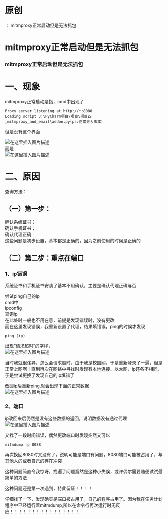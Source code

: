 # 原创

： mitmproxy正常启动但是无法抓包

# mitmproxy正常启动但是无法抓包

### mitmproxy正常启动但是无法抓包

# 一、现象

mitmproxy正常启动是指，cmd中出现了

```
Proxy server listening at http://*:8080
Loading script J:\PyCharm项目\项目\项目四_mitmproxy_and_email\addon.py(ps:正常导入脚本）

```

但是没有这个界面

<img alt="在这里插入图片描述" src="https://img-blog.csdnimg.cn/20200522090650533.png?x-oss-process=image/watermark,type_ZmFuZ3poZW5naGVpdGk,shadow_10,text_aHR0cHM6Ly9ibG9nLmNzZG4ubmV0L3B5dGhvbl9fcmVwb3J0ZWQ=,size_16,color_FFFFFF,t_70"/><br/>
而是<br/> <img alt="在这里插入图片描述" src="https://img-blog.csdnimg.cn/20200522090712566.jpg?x-oss-process=image/watermark,type_ZmFuZ3poZW5naGVpdGk,shadow_10,text_aHR0cHM6Ly9ibG9nLmNzZG4ubmV0L3B5dGhvbl9fcmVwb3J0ZWQ=,size_16,color_FFFFFF,t_70"/>

# 二、原因

查询方法：

## （一）第一步：

确认系统证书；<br/> 确认手机证书；<br/> 确认代理正确<br/> 这些问题是初步设置，基本都是正确的，因为之前使用的时候是正确的

## （二）第二步：重点在端口

### 1、ip错误

系统证书和手机证书安装了基本不用确认，主要是确认代理正确与否

尝试ping自己的ip<br/> cmd中<br/> ipconfig<br/> 查询ip<br/> 在此处时一般也不用在意，前提是发现错误时，没有更改<br/> 而在这里发现错误，我重新设置了代理，结果填错误，ping的时候才发现

```
ping (ip)

```

出现“请求超时”的字样，<br/> <img alt="在这里插入图片描述" src="https://img-blog.csdnimg.cn/20200522091821618.png"/>

当时我就很诧异，怎么会请求超时，由于我是校园网，于是重新登录了一遍，但是正常上网啊！直到再次在网络中寻找时发现有本地连接、以太网，ip还各不相同，于是尝试更换了发现自己的ip填错了

改回ip后重新ping,就会出现下面的正常数据<br/> <img alt="在这里插入图片描述" src="https://img-blog.csdnimg.cn/20200522091902164.png"/>

### 2、端口

ip改回来后仍然是没有这些数据的返回，说明数据没有通过代理<br/> <img alt="在这里插入图片描述" src="https://img-blog.csdnimg.cn/20200522092016720.png?x-oss-process=image/watermark,type_ZmFuZ3poZW5naGVpdGk,shadow_10,text_aHR0cHM6Ly9ibG9nLmNzZG4ubmV0L3B5dGhvbl9fcmVwb3J0ZWQ=,size_16,color_FFFFFF,t_70"/>

又找了一段时间错误，偶然更改端口时发现突然又可以

```
mitmdump -p 8088

```

再次换回8080时又没有了，说明可能是端口有问题，8080端口可能被占用了，与其他人的或者自己的存在冲突

这种问题简直令我惊讶，找遍了问题竟然是这种小失误，或许偶尔需要随便试试最简单的方法

这种问题还是第一次遇到，特此留证！！！！

仔细找了一下，发现确实是端口被占用了，自己的程序占用了。因为我在任务计划程序中已经运行着mitmdump,所以在命令行再次运行时无反应！！！！！！！！！！！！！！！！
